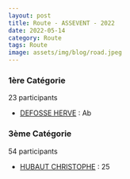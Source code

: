 ```yaml
---
layout: post
title: Route - ASSEVENT - 2022
date: 2022-05-14
category: Route
tags: Route
image: assets/img/blog/road.jpeg
---
```


### 1ère Catégorie
23 participants
- [DEFOSSE HERVE](https://teamspecializedlille.github.io/works/defosseherve) : Ab

### 3ème Catégorie
54 participants
- [HUBAUT CHRISTOPHE](https://teamspecializedlille.github.io/works/hubautchristophe) : 25
